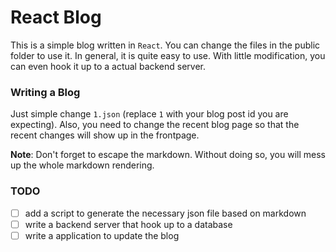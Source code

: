 # React Blog

This is a simple blog written in `React`. You can change the files in the public folder to use it. In general, it is quite easy to use. With little modification, you can even hook it up to a actual backend server. 

### Writing a Blog

Just simple change `1.json` (replace `1` with your blog post id you are expecting). Also, you need to change the recent blog page so that the recent changes will show up in the frontpage.


**Note**: Don't forget to escape the markdown. Without doing so, you will mess up the whole markdown rendering.

### TODO
 - [ ] add a script to generate the necessary json file based on markdown
 - [ ] write a backend server that hook up to a database
 - [ ] write a application to update the blog